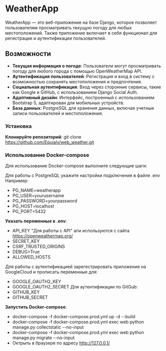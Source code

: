 # WeatherApp

WeatherApp — это веб-приложение на базе Django, которое позволяет пользователям просматривать текущую погоду для любых местоположений. Также приложение включает в себя функционал для регистрации и аутентификации пользователей.

## Возможности

- **Текущая информация о погоде**: Пользователи могут просматривать погоду для любого города с помощью OpenWeatherMap API.
- **Аутентификация пользователей**: Регистрация и вход в систему с возможностью сохранять местоположения и предпочтения.
- **Социальная аутентификация**: Вход через сторонние сервисы, такие как Google и GitHub, с использованием Django Social Auth.
- **Адаптивный дизайн**: Интерфейс, построенный с использованием Bootstrap 5, адаптирован для мобильных устройств.
- **База данных**: PostgreSQL для хранения данных, включая учетные записи пользователей и местоположения.



### Установка
**Клонируйте репозиторий**:
 git clone https://github.com/Equialy/web_weather.git

### Использование Docker-compose
Для использование Docker-compose выполните следующие шаги:

Для работы с PostgreSQL укажите настройки подключения в файле .env Например:

- PG_NAME=weatherapp
- PG_USER=yourusername
- PG_PASSWORD=yourpassword
- PG_HOST=localhost
- PG_PORT=5432


**Указать переменные в .env**:
- API_KEY   "Для работы с API" апи используются с сайта https://openweathermap.org/
- SECRET_KEY
- CSRF_TRUSTED_ORIGINS
- DEBUG=True
- ALLOWED_HOSTS

Для работы с аутентификацией зарегестрировать приложение на GoogleCloud и прописать переменные для:
- GOOGLE_OAUTH2_KEY
- GOOGLE_OAUTH2_SECRET
Для аутентификации по GitGub:
- GITHUB_KEY
- GITHUB_SECRET

**Запустить Docker-compose**:

- docker-compose -f docker-compose.prod.yml up -d --build 
- docker-compose -f docker-compose.prod.yml exec web python manage.py collectstatic --no-input
- docker-compose -f docker-compose.prod.yml exec web python manage.py migrate --no-input
- Октрыть в браузере по адресу http://127.0.0.1/


